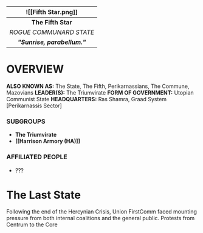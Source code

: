
| ![[Fifth Star.png]] |
| :----------------------------------: |
|          **The Fifth Star**          |
|       *ROGUE COMMUNARD STATE*        |
|     ***"Sunrise, parabellum."***     |
# **OVERVIEW**
**ALSO KNOWN AS:** The State, The Fifth, Perikarnassians, The Commune, Mazovians
**LEADER(S):** The Triumvirate
**FORM OF GOVERNMENT:** Utopian Communist State
**HEADQUARTERS:** Ras Shamra, Graad System [Perikarnassis Sector]

### **SUBGROUPS**
- **The Triumvirate**
- **[[Harrison Armory (HA)]]**

### **AFFILIATED PEOPLE**
- ???


# **The Last State**
Following the end of the Hercynian Crisis, Union FirstComm faced mounting pressure from both internal coalitions and the general public. Protests from Centrum to the Core 

